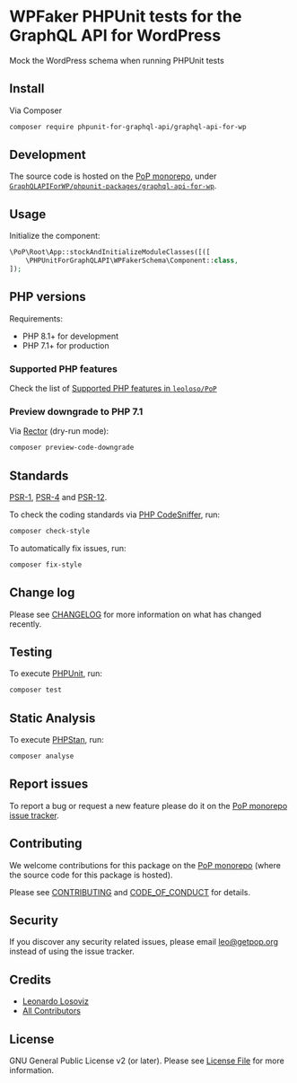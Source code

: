 # WPFaker PHPUnit tests for the GraphQL API for WordPress

<!--
[![Build Status][ico-travis]][link-travis]
[![Quality Score][ico-code-quality]][link-code-quality]
[![Software License][ico-license]](LICENSE.md)
[![Latest Version on Packagist][ico-version]][link-packagist]
[![Coverage Status][ico-scrutinizer]][link-scrutinizer]
[![Total Downloads][ico-downloads]][link-downloads]
-->

Mock the WordPress schema when running PHPUnit tests

## Install

Via Composer

``` bash
composer require phpunit-for-graphql-api/graphql-api-for-wp
```

## Development

The source code is hosted on the [PoP monorepo](https://github.com/leoloso/PoP), under [`GraphQLAPIForWP/phpunit-packages/graphql-api-for-wp`](https://github.com/leoloso/PoP/tree/master/layers/GraphQLAPIForWP/phpunit-packages/graphql-api-for-wp).

## Usage

Initialize the component:

``` php
\PoP\Root\App::stockAndInitializeModuleClasses([([
    \PHPUnitForGraphQLAPI\WPFakerSchema\Component::class,
]);
```

## PHP versions

Requirements:

- PHP 8.1+ for development
- PHP 7.1+ for production

### Supported PHP features

Check the list of [Supported PHP features in `leoloso/PoP`](https://github.com/leoloso/PoP/blob/master/docs/supported-php-features.md)

### Preview downgrade to PHP 7.1

Via [Rector](https://github.com/rectorphp/rector) (dry-run mode):

```bash
composer preview-code-downgrade
```

## Standards

[PSR-1](https://www.php-fig.org/psr/psr-1), [PSR-4](https://www.php-fig.org/psr/psr-4) and [PSR-12](https://www.php-fig.org/psr/psr-12).

To check the coding standards via [PHP CodeSniffer](https://github.com/squizlabs/PHP_CodeSniffer), run:

``` bash
composer check-style
```

To automatically fix issues, run:

``` bash
composer fix-style
```

## Change log

Please see [CHANGELOG](CHANGELOG.md) for more information on what has changed recently.

## Testing

To execute [PHPUnit](https://phpunit.de/), run:

``` bash
composer test
```

## Static Analysis

To execute [PHPStan](https://github.com/phpstan/phpstan), run:

``` bash
composer analyse
```

## Report issues

To report a bug or request a new feature please do it on the [PoP monorepo issue tracker](https://github.com/leoloso/PoP/issues).

## Contributing

We welcome contributions for this package on the [PoP monorepo](https://github.com/leoloso/PoP) (where the source code for this package is hosted).

Please see [CONTRIBUTING](CONTRIBUTING.md) and [CODE_OF_CONDUCT](CODE_OF_CONDUCT.md) for details.

## Security

If you discover any security related issues, please email leo@getpop.org instead of using the issue tracker.

## Credits

- [Leonardo Losoviz][link-author]
- [All Contributors][link-contributors]

## License

GNU General Public License v2 (or later). Please see [License File](LICENSE.md) for more information.

[ico-version]: https://img.shields.io/packagist/v/phpunit-for-graphql-api/graphql-api-for-wp.svg?style=flat-square
[ico-license]: https://img.shields.io/badge/license-GPLv2-brightgreen.svg?style=flat-square
[ico-travis]: https://img.shields.io/travis/phpunit-for-graphql-api/graphql-api-for-wp/master.svg?style=flat-square
[ico-scrutinizer]: https://img.shields.io/scrutinizer/coverage/g/phpunit-for-graphql-api/graphql-api-for-wp.svg?style=flat-square
[ico-code-quality]: https://img.shields.io/scrutinizer/g/phpunit-for-graphql-api/graphql-api-for-wp.svg?style=flat-square
[ico-downloads]: https://img.shields.io/packagist/dt/phpunit-for-graphql-api/graphql-api-for-wp.svg?style=flat-square

[link-packagist]: https://packagist.org/packages/phpunit-for-graphql-api/graphql-api-for-wp
[link-travis]: https://travis-ci.org/phpunit-for-graphql-api/graphql-api-for-wp
[link-scrutinizer]: https://scrutinizer-ci.com/g/phpunit-for-graphql-api/graphql-api-for-wp/code-structure
[link-code-quality]: https://scrutinizer-ci.com/g/phpunit-for-graphql-api/graphql-api-for-wp
[link-downloads]: https://packagist.org/packages/phpunit-for-graphql-api/graphql-api-for-wp
[link-author]: https://github.com/leoloso
[link-contributors]: ../../../../../../contributors
